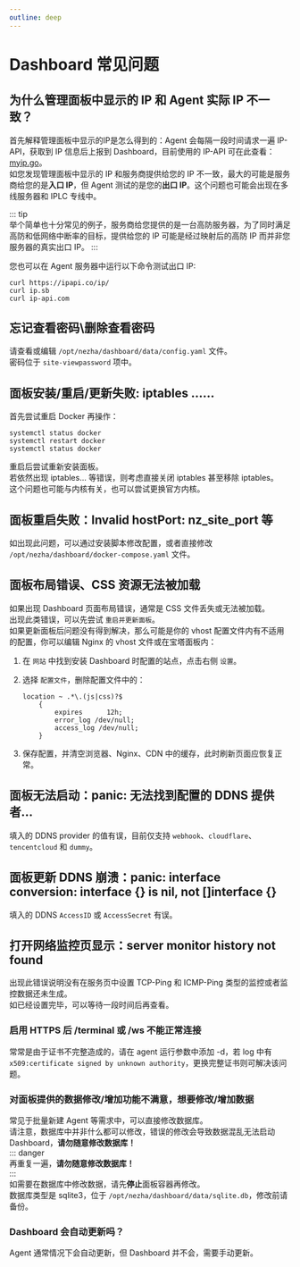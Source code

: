 ```yaml
---
outline: deep
---
```


# Dashboard 常见问题

## 为什么管理面板中显示的 IP 和 Agent 实际 IP 不一致？

首先解释管理面板中显示的IP是怎么得到的：Agent 会每隔一段时间请求一遍 IP-API，获取到 IP 信息后上报到 Dashboard，目前使用的 IP-API 可在此查看：[myip.go](https://github.com/nezhahq/agent/blob/main/pkg/monitor/myip.go)。  
如您发现管理面板中显示的 IP 和服务商提供给您的 IP 不一致，最大的可能是服务商给您的是**入口 IP**，但 Agent 测试的是您的**出口 IP**。这个问题也可能会出现在多线服务器和 IPLC 专线中。

::: tip  
举个简单也十分常见的例子，服务商给您提供的是一台高防服务器，为了同时满足高防和低网络中断率的目标，提供给您的 IP 可能是经过映射后的高防 IP 而并非您服务器的真实出口 IP。
:::

您也可以在 Agent 服务器中运行以下命令测试出口 IP:

```shell
curl https://ipapi.co/ip/
curl ip.sb
curl ip-api.com
```

## 忘记查看密码\删除查看密码

请查看或编辑 `/opt/nezha/dashboard/data/config.yaml` 文件。   
密码位于 `site-viewpassword` 项中。

## 面板安装/重启/更新失败: iptables ......

首先尝试重启 Docker 再操作：

```shell
systemctl status docker
systemctl restart docker
systemctl status docker
```

重启后尝试重新安装面板。  
若依然出现 iptables... 等错误，则考虑直接关闭 iptables 甚至移除 iptables。  
这个问题也可能与内核有关，也可以尝试更换官方内核。

## 面板重启失败：Invalid hostPort: nz_site_port 等

如出现此问题，可以通过安装脚本修改配置，或者直接修改 `/opt/nezha/dashboard/docker-compose.yaml` 文件。

## 面板布局错误、CSS 资源无法被加载

如果出现 Dashboard 页面布局错误，通常是 CSS 文件丢失或无法被加载。  
出现此类错误，可以先尝试 `重启并更新面板`。  
如果更新面板后问题没有得到解决，那么可能是你的 vhost 配置文件内有不适用的配置，你可以编辑 Nginx 的 vhost 文件或在宝塔面板内：

1. 在 `网站` 中找到安装 Dashboard 时配置的站点，点击右侧 `设置`。
2. 选择 `配置文件`，删除配置文件中的：

    ```nginx
    location ~ .*\.(js|css)?$
        {
            expires      12h;
            error_log /dev/null;
            access_log /dev/null;
        }
    ```

3. 保存配置，并清空浏览器、Nginx、CDN 中的缓存，此时刷新页面应恢复正常。

## 面板无法启动：panic: 无法找到配置的 DDNS 提供者...

填入的 DDNS provider 的值有误，目前仅支持 `webhook`、`cloudflare`、`tencentcloud` 和 `dummy`。

## 面板更新 DDNS 崩溃：panic: interface conversion: interface {} is nil, not []interface {}

填入的 DDNS `AccessID` 或 `AccessSecret` 有误。

## 打开网络监控页显示：server monitor history not found

出现此错误说明没有在服务页中设置 TCP-Ping 和 ICMP-Ping 类型的监控或者监控数据还未生成。   
如已经设置完毕，可以等待一段时间后再查看。

### 启用 HTTPS 后 /terminal 或 /ws 不能正常连接

常常是由于证书不完整造成的，请在 agent 运行参数中添加 -d，若 log 中有 `x509:certificate signed by unknown authority`，更换完整证书则可解决该问题。

### 对面板提供的数据修改/增加功能不满意，想要修改/增加数据

常见于批量新建 Agent 等需求中，可以直接修改数据库。  
请注意，数据库中并非什么都可以修改，错误的修改会导致数据混乱无法启动 Dashboard，**请勿随意修改数据库！**  
::: danger  
再重复一遍，**请勿随意修改数据库！**  
:::  
如需要在数据库中修改数据，请先**停止**面板容器再修改。  
数据库类型是 sqlite3，位于 `/opt/nezha/dashboard/data/sqlite.db`，修改前请备份。

### Dashboard 会自动更新吗？

Agent 通常情况下会自动更新，但 Dashboard 并不会，需要手动更新。